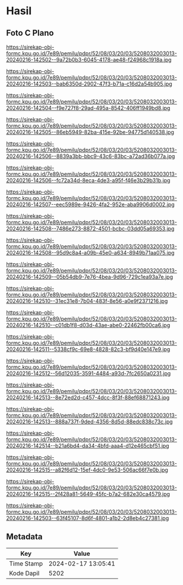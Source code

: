 # Hasil

## Foto C Plano

https://sirekap-obj-formc.kpu.go.id/7e89/pemilu/pdpr/52/08/03/20/03/5208032003013-20240216-142502--9a72b0b3-6045-4178-ae48-f24968c1918a.jpg

https://sirekap-obj-formc.kpu.go.id/7e89/pemilu/pdpr/52/08/03/20/03/5208032003013-20240216-142503--bab6350d-2902-47f3-b71a-c16d2a54b905.jpg

https://sirekap-obj-formc.kpu.go.id/7e89/pemilu/pdpr/52/08/03/20/03/5208032003013-20240216-142504--f9e727f8-29ad-495a-8542-406ff1949bd8.jpg

https://sirekap-obj-formc.kpu.go.id/7e89/pemilu/pdpr/52/08/03/20/03/5208032003013-20240216-142505--86eb5949-82ba-415e-92be-94775d140538.jpg

https://sirekap-obj-formc.kpu.go.id/7e89/pemilu/pdpr/52/08/03/20/03/5208032003013-20240216-142506--8839a3bb-bbc9-43c6-83bc-a72ad36b077a.jpg

https://sirekap-obj-formc.kpu.go.id/7e89/pemilu/pdpr/52/08/03/20/03/5208032003013-20240216-142506--fc72a34d-8eca-4de3-a95f-f46e3b29b31b.jpg

https://sirekap-obj-formc.kpu.go.id/7e89/pemilu/pdpr/52/08/03/20/03/5208032003013-20240216-142507--eec5989e-9426-4fa2-952e-aba9906d0002.jpg

https://sirekap-obj-formc.kpu.go.id/7e89/pemilu/pdpr/52/08/03/20/03/5208032003013-20240216-142508--7486e273-8872-4501-bcbc-03dd05a69353.jpg

https://sirekap-obj-formc.kpu.go.id/7e89/pemilu/pdpr/52/08/03/20/03/5208032003013-20240216-142508--95d9c8a4-a09b-45e0-a634-8949b71aa075.jpg

https://sirekap-obj-formc.kpu.go.id/7e89/pemilu/pdpr/52/08/03/20/03/5208032003013-20240216-142509--05b54db9-7e76-4bea-9d96-729c1ea93a7e.jpg

https://sirekap-obj-formc.kpu.go.id/7e89/pemilu/pdpr/52/08/03/20/03/5208032003013-20240216-142510--31ec31e8-7b04-483f-8e56-a0e9f2371216.jpg

https://sirekap-obj-formc.kpu.go.id/7e89/pemilu/pdpr/52/08/03/20/03/5208032003013-20240216-142510--c01db1f8-d03d-43ae-abe0-22462fb00ca6.jpg

https://sirekap-obj-formc.kpu.go.id/7e89/pemilu/pdpr/52/08/03/20/03/5208032003013-20240216-142511--5338cf9c-69e8-4828-82c3-bf9d40e147e9.jpg

https://sirekap-obj-formc.kpu.go.id/7e89/pemilu/pdpr/52/08/03/20/03/5208032003013-20240216-142512--56d12035-3591-4484-a93d-7fc2650a0231.jpg

https://sirekap-obj-formc.kpu.go.id/7e89/pemilu/pdpr/52/08/03/20/03/5208032003013-20240216-142513--8e72ed2d-c457-4dcc-8f3f-88ef68871243.jpg

https://sirekap-obj-formc.kpu.go.id/7e89/pemilu/pdpr/52/08/03/20/03/5208032003013-20240216-142513--888a737f-9ded-4356-8d5d-88edc838c73c.jpg

https://sirekap-obj-formc.kpu.go.id/7e89/pemilu/pdpr/52/08/03/20/03/5208032003013-20240216-142514--b21a6bd4-da34-4bfd-aaa4-d12e465cbf51.jpg

https://sirekap-obj-formc.kpu.go.id/7e89/pemilu/pdpr/52/08/03/20/03/5208032003013-20240216-142515--a82f6d12-15ef-4dc0-9e53-506ac66f7e0b.jpg

https://sirekap-obj-formc.kpu.go.id/7e89/pemilu/pdpr/52/08/03/20/03/5208032003013-20240216-142515--2f428a81-5649-45fc-b7a2-682e30ca4579.jpg

https://sirekap-obj-formc.kpu.go.id/7e89/pemilu/pdpr/52/08/03/20/03/5208032003013-20240216-142503--63f45107-8d6f-4801-a1b2-2d8eb4c27381.jpg


## Metadata

| Key        | Value               |
| ---------- | ------------------- |
| Time Stamp | 2024-02-17 13:05:41 |
| Kode Dapil | 5202                |




